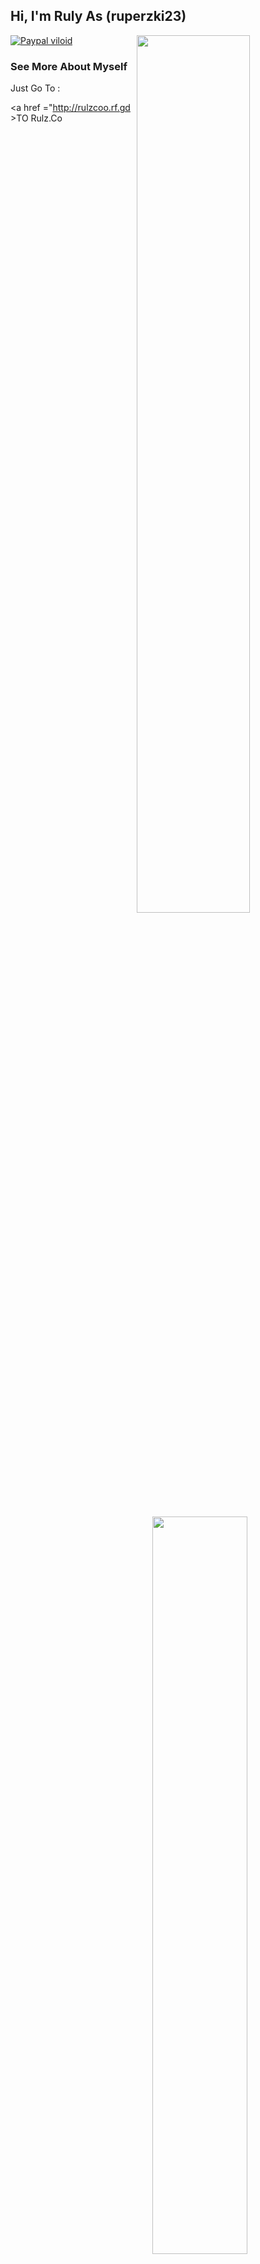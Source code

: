 <h2> Hi, I'm Ruly As (ruperzki23)</h2>

<img align="right" src="https://github-readme-stats.vercel.app/api?username=rulyce23&show_icons=true&theme=choco"  width="60%"/>

<img align="right" src="https://github-readme-stats.vercel.app/api/top-langs/?username=rulyce23&layout=compact" style="max-width: 100%;margin-top: 30px;" width="55%"/>



[![Paypal viloid](https://img.shields.io/badge/$-support-ff69b4.svg?style=flat)](https://saweria.co/rulyce23)


### See More About Myself ###

Just Go To :

<a href ="http://rulzcoo.rf.gd >TO Rulz.Co</a>
